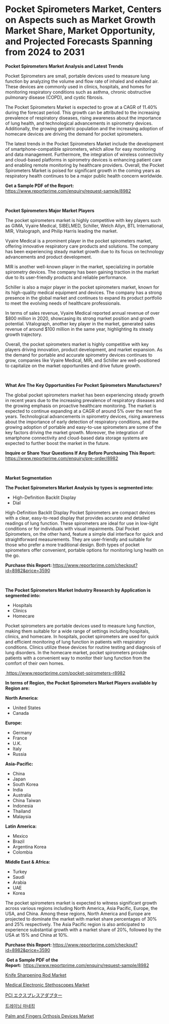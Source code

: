 <p><h1>Pocket Spirometers Market, Centers on Aspects such as Market Growth Market Share, Market Opportunity, and Projected Forecasts Spanning from 2024 to 2031</h1></p><p><strong>Pocket Spirometers Market Analysis and Latest Trends</strong></p>
<p><p>Pocket Spirometers are small, portable devices used to measure lung function by analyzing the volume and flow rate of inhaled and exhaled air. These devices are commonly used in clinics, hospitals, and homes for monitoring respiratory conditions such as asthma, chronic obstructive pulmonary disease (COPD), and cystic fibrosis.</p><p>The Pocket Spirometers Market is expected to grow at a CAGR of 11.40% during the forecast period. This growth can be attributed to the increasing prevalence of respiratory diseases, rising awareness about the importance of lung health, and technological advancements in spirometry devices. Additionally, the growing geriatric population and the increasing adoption of homecare devices are driving the demand for pocket spirometers.</p><p>The latest trends in the Pocket Spirometers Market include the development of smartphone-compatible spirometers, which allow for easy monitoring and data management. Furthermore, the integration of wireless connectivity and cloud-based platforms in spirometry devices is enhancing patient care and enabling remote monitoring by healthcare providers. Overall, the Pocket Spirometers Market is poised for significant growth in the coming years as respiratory health continues to be a major public health concern worldwide.</p></p>
<p><strong>Get a Sample PDF of the Report:&nbsp;</strong> <a href="https://www.reportprime.com/enquiry/request-sample/8982">https://www.reportprime.com/enquiry/request-sample/8982</a></p>
<p>&nbsp;</p>
<p><strong>Pocket Spirometers Major Market Players</strong></p>
<p><p>The pocket spirometers market is highly competitive with key players such as GIMA, Vyaire Medical, SIBELMED, Schiller, Welch Allyn, BTL International, MIR, Vitalograph, and Philip Harris leading the market. </p><p>Vyaire Medical is a prominent player in the pocket spirometers market, offering innovative respiratory care products and solutions. The company has been experiencing steady market growth due to its focus on technology advancements and product development.</p><p>MIR is another well-known player in the market, specializing in portable spirometry devices. The company has been gaining traction in the market due to its user-friendly products and reliable performance.</p><p>Schiller is also a major player in the pocket spirometers market, known for its high-quality medical equipment and devices. The company has a strong presence in the global market and continues to expand its product portfolio to meet the evolving needs of healthcare professionals.</p><p>In terms of sales revenue, Vyaire Medical reported annual revenue of over $800 million in 2020, showcasing its strong market position and growth potential. Vitalograph, another key player in the market, generated sales revenue of around $100 million in the same year, highlighting its steady growth trajectory.</p><p>Overall, the pocket spirometers market is highly competitive with key players driving innovation, product development, and market expansion. As the demand for portable and accurate spirometry devices continues to grow, companies like Vyaire Medical, MIR, and Schiller are well-positioned to capitalize on the market opportunities and drive future growth.</p></p>
<p>&nbsp;</p>
<p><strong>What Are The Key Opportunities For Pocket Spirometers Manufacturers?</strong></p>
<p><p>The global pocket spirometers market has been experiencing steady growth in recent years due to the increasing prevalence of respiratory diseases and the growing emphasis on proactive healthcare monitoring. The market is expected to continue expanding at a CAGR of around 5% over the next five years. Technological advancements in spirometry devices, rising awareness about the importance of early detection of respiratory conditions, and the growing adoption of portable and easy-to-use spirometers are some of the key factors driving the market growth. Moreover, the integration of smartphone connectivity and cloud-based data storage systems are expected to further boost the market in the future.</p></p>
<p><strong>Inquire or Share Your Questions If Any Before Purchasing This Report:</strong> <a href="https://www.reportprime.com/enquiry/pre-order/8982">https://www.reportprime.com/enquiry/pre-order/8982</a></p>
<p>&nbsp;</p>
<p><strong>Market Segmentation</strong></p>
<p><strong>The Pocket Spirometers Market Analysis by types is segmented into:</strong></p>
<p><ul><li>High-Definition Backlit Display</li><li>Dial</li></ul></p>
<p><p>High-Definition Backlit Display Pocket Spirometers are compact devices with a clear, easy-to-read display that provides accurate and detailed readings of lung function. These spirometers are ideal for use in low-light conditions or for individuals with visual impairments. Dial Pocket Spirometers, on the other hand, feature a simple dial interface for quick and straightforward measurements. They are user-friendly and suitable for those who prefer a more traditional design. Both types of pocket spirometers offer convenient, portable options for monitoring lung health on the go.</p></p>
<p><strong>Purchase this Report:&nbsp;</strong><a href="https://www.reportprime.com/checkout?id=8982&price=3590">https://www.reportprime.com/checkout?id=8982&price=3590</a></p>
<p>&nbsp;</p>
<p><strong>The Pocket Spirometers Market Industry Research by Application is segmented into:</strong></p>
<p><ul><li>Hospitals</li><li>Clinics</li><li>Homecare</li></ul></p>
<p><p>Pocket spirometers are portable devices used to measure lung function, making them suitable for a wide range of settings including hospitals, clinics, and homecare. In hospitals, pocket spirometers are used for quick and efficient monitoring of lung function in patients with respiratory conditions. Clinics utilize these devices for routine testing and diagnosis of lung disorders. In the homecare market, pocket spirometers provide patients with a convenient way to monitor their lung function from the comfort of their own homes.</p></p>
<p><a href="https://www.reportprime.com/pocket-spirometers-r8982">&nbsp;https://www.reportprime.com/pocket-spirometers-r8982</a></p>
<p><strong>In terms of Region, the Pocket Spirometers Market Players available by Region are:</strong></p>
<p>
    <p> <strong> North America: </strong>
        <ul>
            <li>United States</li>
            <li>Canada</li>
        </ul>
        </p> 
    <p> <strong> Europe: </strong>
        <ul>
            <li>Germany</li>
            <li>France</li>
            <li>U.K.</li>
            <li>Italy</li>
            <li>Russia</li>
        </ul>
        </p> 
    <p> <strong> Asia-Pacific: </strong>
        <ul>
            <li>China</li>
            <li>Japan</li>
            <li>South Korea</li>
            <li>India</li>
            <li>Australia</li>
            <li>China Taiwan</li>
            <li>Indonesia</li>
            <li>Thailand</li>
            <li>Malaysia</li>
        </ul>
        </p> 
    <p> <strong> Latin America: </strong>
        <ul>
            <li>Mexico</li>
            <li>Brazil</li>
            <li>Argentina Korea</li>
            <li>Colombia</li>
        </ul>
        </p> 
    <p> <strong> Middle East & Africa: </strong>
        <ul>
            <li>Turkey</li>
            <li>Saudi</li>
            <li>Arabia</li>
            <li>UAE</li>
            <li>Korea</li>
        </ul>
    </p>
    </p>
<p><p>The pocket spirometers market is expected to witness significant growth across various regions including North America, Asia Pacific, Europe, the USA, and China. Among these regions, North America and Europe are projected to dominate the market with market share percentages of 30% and 25% respectively. The Asia Pacific region is also anticipated to experience substantial growth with a market share of 20%, followed by the USA at 15% and China at 10%.</p></p>
<p><strong>Purchase this Report: </strong><a href="https://www.reportprime.com/checkout?id=8982&price=3590">https://www.reportprime.com/checkout?id=8982&price=3590</a></p>
<p>&nbsp;<strong>Get a Sample PDF of the Report:&nbsp;&nbsp;</strong><a href="https://www.reportprime.com/enquiry/request-sample/8982">https://www.reportprime.com/enquiry/request-sample/8982</a></p>
<p><strong></strong></p>
<p><p><a href="https://issuu.com/reportprime-2/docs/knife-sharpening-rod-market-size-2030.pptx">Knife Sharpening Rod Market</a></p><p><a href="https://github.com/fiixsa/Market-Research-Report-List-2/blob/main/medical-electronic-stethoscopes-market.md">Medical Electronic Stethoscopes Market</a></p><p><a href="https://github.com/AriMuller2009/Market-Research-Report-List-1/blob/main/739922077908.md">PCI エクスプレスアダプター</a></p><p><a href="https://medium.com/@hilmi-2a/%EB%A7%A4%EB%84%88%ED%82%A8-%EC%8B%9C%EC%9E%A5-%EC%9C%A0%ED%98%95-%EC%9D%91%EC%9A%A9-%EB%B0%8F-%EC%A7%80%EB%A6%AC%EB%B3%84-%EC%A2%85%ED%95%A9-%ED%8F%89%EA%B0%80-ffbe1fe725d1">트레이닝 마네킹</a></p><p><a href="https://github.com/Airanohannonzb68e5pb53oc1/Market-Research-Report-List-2/blob/main/palm-and-fingers-orthosis-devices-market.md">Palm and Fingers Orthosis Devices Market</a></p></p>
